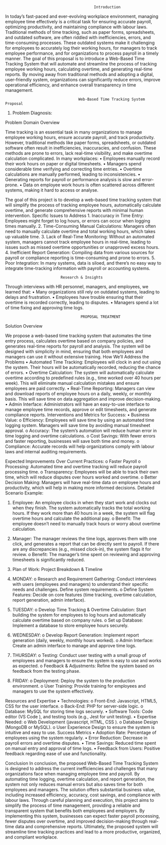                                             Introduction

In today’s fast-paced and ever-evolving workplace environment, managing employee time effectively is a critical task for ensuring accurate payroll, optimizing productivity, and maintaining compliance with labour laws. Traditional methods of time tracking, such as paper forms, spreadsheets, and outdated software, are often riddled with inefficiencies, errors, and time-consuming processes. These outdated systems make it challenging for employees to accurately log their working hours, for managers to track employee performance, and for organizations to process payroll in a timely manner.
The goal of this proposal is to introduce a Web-Based Time Tracking System that will automate and streamline the process of tracking employee working hours, calculating overtime, and generating real-time reports. By moving away from traditional methods and adopting a digital, user-friendly system, organizations can significantly reduce errors, improve operational efficiency, and enhance overall transparency in time management.

                                     Web-Based Time Tracking System Proposal	
1. Problem Diagnosis:
   
Problem Domain Overview

Time tracking is an essential task in many organizations to manage employee working hours, ensure accurate payroll, and track productivity. However, traditional methods like paper forms, spreadsheets, or outdated software often result in inefficiencies, inaccuracies, and confusion. These methods are prone to errors, lack real-time visibility, and make overtime calculation complicated.
In many workplaces:
•	Employees manually record their work hours on paper or digital timesheets.
•	Managers spend considerable time verifying and correcting time entries.
•	Overtime calculations are manually performed, leading to inconsistencies.
•	Generating reports for payroll or performance analysis is slow and error-prone.
•	Data on employee work hours is often scattered across different systems, making it hard to access or analyse.

The goal of this project is to develop a web-based time tracking system that will simplify the process of tracking employee hours, automatically calculate overtime, and generate comprehensive reports with minimal human intervention.
Specific Issues to Address
     1.	Inaccuracy in Time Entry: Employees might forget to log hours, or errors can occur when logging times manually.
     2.	Time-Consuming Manual Calculations: Managers often need to manually calculate overtime and total working hours, which takes up valuable 
        time.
     3.	Lack of Real-Time Monitoring: Without an automated system, managers cannot track employee hours in real-time, leading to issues such as 
    missed overtime opportunities or unapproved excess hours.
     4.	Inefficient Report Generation: Compiling data from various sources for payroll or compliance reporting is time-consuming and prone to 
     errors.
      5.	Poor Integration: In many systems, data is siloed, and there’s no easy way to integrate time-tracking information with payroll or 
       accounting systems.
       
                             Research & Insights

Through interviews with HR personnel, managers, and employees, we learned that:
•	Many organizations still rely on outdated systems, leading to delays and frustration.
•	Employees have trouble ensuring that their overtime is recorded correctly, leading to disputes.
•	Managers spend a lot of time fixing and approving time logs.

                                      PROPOSAL TREATMENT
Solution Overview

We propose a web-based time tracking system that automates the time entry process, calculates overtime based on company policies, and generates real-time reports for payroll and analysis. The system will be designed with simplicity in mind, ensuring that both employees and managers can use it without extensive training.
How We’ll Address the Problems
•	Automated Time Tracking: Employees will clock in and out using the system. Their hours will be automatically recorded, reducing the chance of errors.
•	Overtime Calculation: The system will automatically calculate overtime according to predefined rules (e.g., time worked over 40 hours per week). This will eliminate manual calculation mistakes and ensure employees are paid correctly.
•	Real-Time Reporting: Managers can view and download reports of employee hours on a daily, weekly, or monthly basis. This will save time on data aggregation and improve decision-making.
•	Admin Interface: Administrators will have an easy-to-use interface to manage employee time records, approve or edit timesheets, and generate compliance reports.
Interventions and Metrics for Success:
•	Business Value:
o	Efficiency: Employees will save time by using an automated time logging system. Managers will save time by avoiding manual timesheet approval.
o	Accuracy: The system’s automation will reduce human error in time logging and overtime calculations.
o	Cost Savings: With fewer errors and faster reporting, businesses will save both time and money.
o	Compliance: Accurate records will help organizations comply with labour laws and internal auditing requirements.

Expected Improvements Over Current Practices:
o	Faster Payroll
o	 Processing: Automated time and overtime tracking will reduce payroll processing time.
o	Transparency: Employees will be able to track their own time, which will reduce disputes over hours worked and overtime.
o	Better Decision Making: Managers will have real-time data on employee hours and productivity, which will help in making more informed decisions.
Detailed Scenario Example:
1.	Employee: An employee clocks in when they start work and clocks out when they finish. The system automatically tracks the total working hours. If they work more than 40 hours in a week, the system will flag overtime hours and calculate the additional pay.
o	Benefit: The employee doesn’t need to manually track hours or worry about overtime calculation.
2.	Manager: The manager reviews the time logs, approves them with one click, and generates a report that can be directly sent to payroll. If there are any discrepancies (e.g., missed clock-in), the system flags it for review.
o	Benefit: The manager’s time spent on reviewing and approving timesheets is significantly reduced.

3. Plan of Work:
Project Breakdown & Timeline
1.	MONDAY:
o	Research and Requirement Gathering: Conduct interviews with users (employees and managers) to understand their specific needs and challenges. Define system requirements.
o	Define System Features: Decide on core features (time tracking, overtime calculation, report generation, admin interface).
2.	TUESDAY:
o	Develop Time Tracking & Overtime Calculation: Start building the system for employees to log hours and automatically calculate overtime based on company rules.
o	Set up Database: Implement a database to store employee hours securely.
3.	WEDNESDAY:
o	Develop Report Generation: Implement report generation (daily, weekly, monthly hours worked).
o	Admin Interface: Create an admin interface to manage and approve time logs.


4.	THURSDAY:
o	Testing: Conduct user testing with a small group of employees and managers to ensure the system is easy to use and works as expected.
o	Feedback & Adjustments: Refine the system based on feedback from the testing phase.
5.	FRIDAY:
o	Deployment: Deploy the system to the production environment.
o	User Training: Provide training for employees and managers to use the system effectively.

Resources and Expertise
•	Technologies:
o	Front-End: Javascript, HTML5, CSS  for the user interface.
o	Back-End: PHP for server-side logic.
o	Database: MySQL for storing time logs securely.
•	Software Tools: Code editor (VS Code ), and testing tools (e.g., Jest for unit testing).
•	Expertise Needed:
o	Web Development (javascript, HTML, CSS ).
o	Database Design (MongoDB or MySQL).
o	User Experience Design to ensure the system is intuitive and easy to use.
Success Metrics
•	Adoption Rate: Percentage of employees using the system regularly.
•	Error Reduction: Decrease in payroll errors and overtime disputes.
•	Time Savings: Reduced time spent on manual entry and approval of time logs.
•	Feedback from Users: Positive feedback regarding ease of use and functionality.

Conclusion
In conclusion, the proposed Web-Based Time Tracking System is designed to address the current inefficiencies and challenges that many organizations face when managing employee time and payroll. By automating time logging, overtime calculation, and report generation, the system not only reduces manual errors but also saves time for both employees and managers. The solution offers substantial business value, including increased efficiency, accuracy, cost savings, and compliance with labour laws.
Through careful planning and execution, this project aims to simplify the process of time management, providing a reliable and transparent system that benefits both employees and employers. By implementing this system, businesses can expect faster payroll processing, fewer disputes over overtime, and improved decision-making through real-time data and comprehensive reports. Ultimately, the proposed system will streamline time tracking practices and lead to a more productive, organized, and compliant workplace.


